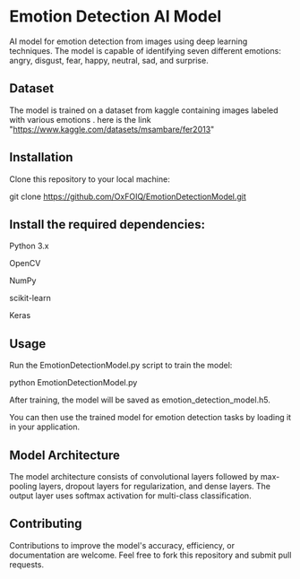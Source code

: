 # Emotion Detection AI Model

AI model for emotion detection from images using deep learning techniques. The model is capable of identifying seven different emotions: angry, disgust, fear, happy, neutral, sad, and surprise.

## Dataset
The model is trained on a dataset from kaggle containing images labeled with various emotions .
here is the link "https://www.kaggle.com/datasets/msambare/fer2013"

## Installation

Clone this repository to your local machine:

git clone https://github.com/OxFOIQ/EmotionDetectionModel.git

## Install the required dependencies:

Python 3.x

OpenCV

NumPy

scikit-learn

Keras


## Usage
Run the EmotionDetectionModel.py script to train the model:

python EmotionDetectionModel.py

After training, the model will be saved as emotion_detection_model.h5.

You can then use the trained model for emotion detection tasks by loading it in your application.

## Model Architecture

The model architecture consists of convolutional layers followed by max-pooling layers, dropout layers for regularization, and dense layers. The output layer uses softmax activation for multi-class classification.

## Contributing

Contributions to improve the model's accuracy, efficiency, or documentation are welcome. Feel free to fork this repository and submit pull requests.
